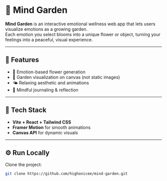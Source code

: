 # 🌷 Mind Garden

**Mind Garden** is an interactive emotional wellness web app that lets users visualize emotions as a growing garden.  
Each emotion you select blooms into a unique flower or object, turning your feelings into a peaceful, visual experience.

---

## 🌼 Features

- 🪻 Emotion-based flower generation  
- 🌿 Garden visualization on canvas (not static images)  
- 🌤️ Relaxing aesthetic and animations  
- 💭 Mindful journaling & reflection  

---

## 🧠 Tech Stack

- **Vite + React + Tailwind CSS**  
- **Framer Motion** for smooth animations  
- **Canvas API** for dynamic visuals  

---

## ⚙️ Run Locally

Clone the project:
```bash
git clone https://github.com/highonicee/mind-garden.git

